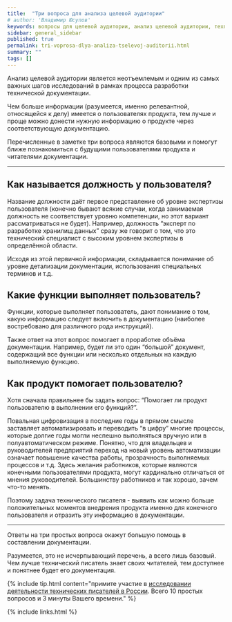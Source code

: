 ```yaml
---
title:  "Три вопроса для анализа целевой аудитории"
# author: 'Владимир Юсупов'
keywords: вопросы для целевой аудитории, анализ целевой аудитории, техписатель, технический писатель москва, заметки техписателя
sidebar: general_sidebar
published: true
permalink: tri-voprosa-dlya-analiza-tselevoj-auditorii.html
summary: ""
tags: []
---
```


Анализ целевой аудитории является неотъемлемым и одним из самых важных шагов исследований в рамках процесса разработки технической документации. 

Чем больше информации (разумеется, именно релевантной, относящейся к делу) имеется о пользователях продукта, тем лучше и проще можно донести нужную информацию о продукте через соответствующую документацию.

Перечисленные в заметке три вопроса являются базовыми и помогут ближе познакомиться с будущими пользователями продукта и читателями документации.

***

## Как называется должность у пользователя?

Название должности даёт первое представление об уровне экспертизы пользователя (конечно бывают всякие случаи, когда занимаемая должность не соответствует уровню компетенции, но этот вариант рассматриваться не будет). Например, должность “эксперт по разработке хранилищ данных” сразу же говорит о том, что это технический специалист с высоким уровнем экспертизы в определённой области. 

Исходя из этой первичной информации, складывается понимание об уровне детализации документации, использования специальных терминов и т.д.

## Какие функции выполняет пользователь?

Функции, которые выполняет пользователь, дают понимание о том, какую информацию следует включить в документацию (наиболее востребовано для различного рода инструкций). 

Также ответ на этот вопрос помогает в проработке объёма документации. Например, будет ли это один “большой” документ, содержащий все функции или несколько отдельных на каждую выполняемую функцию.

## Как продукт помогает пользователю?

Хотя сначала правильнее бы задать вопрос: “Помогает ли продукт пользователю в выполнении его функций?”. 

Повальная цифровизация в последние годы в прямом смысле заставляет автоматизировать и переводить “в цифру” многие процессы, которые долгие годы могли неспешно выполняться вручную или в полуавтоматическом режиме. Понятно, что для владельцев и руководителей предприятий переход на новый уровень автоматизации означает повышение качества работы, прозрачность выполняемых процессов и т.д. Здесь желания работников, которые являются конечными пользователями продукта, могут кардинально отличаться от мнения руководителей. Большинству работников и так хорошо, зачем что-то менять. 

Поэтому задача технического писателя - выявить как можно больше положительных моментов внедрения продукта именно для конечного пользователя и отразить эту информацию в документации. 

***

Ответы на три простых вопроса окажут большую помощь в составлении документации. 

Разумеется, это не исчерпывающий перечень, а всего лишь базовый. Чем лучше технический писатель знает своих читателей, тем доступнее и понятнее будет его документация.

{% include tip.html content="примите участие в [исследовании деятельности технических писателей в России](https://techwritex.ru/survey.html). Всего 10 простых вопросов и 3 минуты Вашего времени." %}

{% include links.html %}
